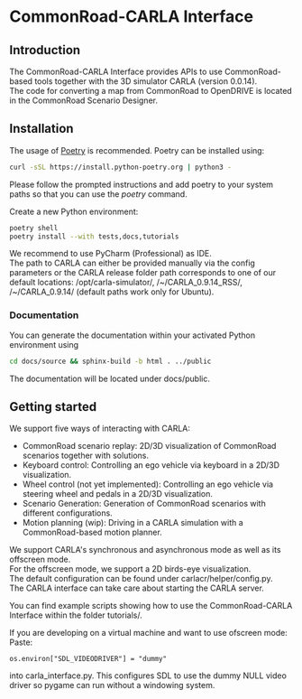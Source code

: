 # CommonRoad-CARLA Interface
## Introduction
The CommonRoad-CARLA Interface provides APIs to use CommonRoad-based tools together with the 3D simulator CARLA 
(version 0.0.14).   
The code for converting a map from CommonRoad to OpenDRIVE is located in the CommonRoad Scenario Designer.

## Installation
The usage of [Poetry](https://python-poetry.org/) is recommended. 
Poetry can be installed using:
```bash
curl -sSL https://install.python-poetry.org | python3 -
```
Please follow the prompted instructions and add poetry to your system paths so that you can use the _poetry_ command.

Create a new Python environment:
```bash
poetry shell
poetry install --with tests,docs,tutorials
```
We recommend to use PyCharm (Professional) as IDE.  
The path to CARLA can either be provided manually via the config parameters or the CARLA release folder path corresponds 
to one of our default locations: /opt/carla-simulator/, /~/CARLA_0.9.14_RSS/, /~/CARLA_0.9.14/ (default paths work only 
for Ubuntu).

### Documentation
You can generate the documentation within your activated Python environment using
```bash
cd docs/source && sphinx-build -b html . ../public
```
The documentation will be located under docs/public. 


## Getting started
We support five ways of interacting with CARLA:
- CommonRoad scenario replay: 2D/3D visualization of CommonRoad scenarios together with solutions.  
- Keyboard control: Controlling an ego vehicle via keyboard in a 2D/3D visualization.
- Wheel control (not yet implemented): Controlling an ego vehicle via steering wheel and pedals in a 2D/3D 
visualization.
- Scenario Generation: Generation of CommonRoad scenarios with different configurations.
- Motion planning (wip): Driving in a CARLA simulation with a CommonRoad-based motion planner.

We support CARLA's synchronous and asynchronous mode as well as its offscreen mode.  
For the offscreen mode, we support a 2D birds-eye visualization.  
The default configuration can be found under carlacr/helper/config.py.  
The CARLA interface can take care about starting the CARLA server.

You can find example scripts showing how to use the CommonRoad-CARLA Interface within the folder tutorials/.

If you are developing on a virtual machine and want to use ofscreen mode:
Paste: 
```
os.environ["SDL_VIDEODRIVER"] = "dummy"
```
into carla_interface.py.
This configures SDL to use the dummy NULL video driver so pygame can run without a windowing system.
